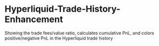 # Hyperliquid-Trade-History-Enhancement
Showing the trade fees/value ratio, calculates cumulative PnL, and colors positive/negative PnL in the Hyperliquid trade history
